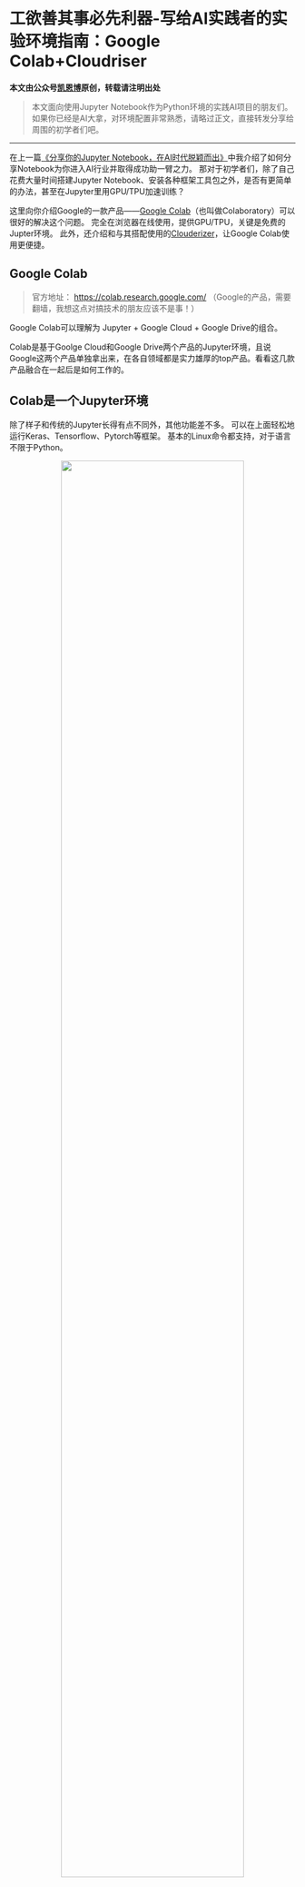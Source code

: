 # 工欲善其事必先利器-写给AI实践者的实验环境指南：Google Colab+Cloudriser

**本文由公众号[凯恩博](https://mp.weixin.qq.com/s?__biz=MzU4NDczNjI0NA==&mid=2247483673&idx=1&sn=c325e1d3fcdffdb09f635124e226c84c&chksm=fd940d82cae384947008aceaa764586865b5c023b08089181f5daa051048f926c1907a2038e7&scene=0&xtrack=1#rd)原创，转载请注明出处**

> 本文面向使用Jupyter Notebook作为Python环境的实践AI项目的朋友们。
如果你已经是AI大拿，对环境配置非常熟悉，请略过正文，直接转发分享给周围的初学者们吧。

---
在上一篇[《分享你的Jupyter Notebook，在AI时代脱颖而出》](https://zhuanlan.zhihu.com/p/56701064)中我介绍了如何分享Notebook为你进入AI行业并取得成功助一臂之力。
那对于初学者们，除了自己花费大量时间搭建Jupyter Notebook、安装各种框架工具包之外，是否有更简单的办法，甚至在Jupyter里用GPU/TPU加速训练？

这里向你介绍Google的一款产品——[Google Colab](https://colab.research.google.com/)（也叫做Colaboratory）可以很好的解决这个问题。
完全在浏览器在线使用，提供GPU/TPU，关键是免费的Jupter环境。
此外，还介绍和与其搭配使用的[Clouderizer](https://clouderizer.com/)，让Google Colab使用更便捷。

## Google Colab

> 官方地址： https://colab.research.google.com/ （Google的产品，需要翻墙，我想这点对搞技术的朋友应该不是事！）

Google Colab可以理解为 Jupyter + Google Cloud + Google Drive的组合。

Colab是基于Goolge Cloud和Google Drive两个产品的Jupyter环境，且说Google这两个产品单独拿出来，在各自领域都是实力雄厚的top产品。看看这几款产品融合在一起后是如何工作的。

## Colab是一个Jupyter环境
除了样子和传统的Jupyter长得有点不同外，其他功能差不多。 可以在上面轻松地运行Keras、Tensorflow、Pytorch等框架。 基本的Linux命令都支持，对于语言不限于Python。

<p align="center"><img src="google-colab/colab-1.png" width="80%" /></p>

## 基于Google Drive的存储
基于Google Drive的好处是，如果你在本地安装了Google Drive的同步盘，可以很方便的管理（包括分享）项目和数据集，然后配合Colab做训练或联系。下面看看具体的功能。

**可以直接在Google Drive中创建ipynb文件**
<p align="center"><img src="google-colab/colab-create-in-drive.png" width="80%" /></p>

**也可以像传普通文件一样，从本地上传到Google Drive中的ipynb文件直接打开运行**

**在已运行的ipynb环境中加载Google Drive里的数据**

当做训练时，需要训练集，但从Google Drive里打开的ipynb不能直接加载Drive里的数据，有两个办法：
1. 打开一个ipynb，然后在“Files”的tab下，上传数据集，但不推荐，因为麻烦，而且慢！
<p align="center"><img src="google-colab/colab-upload.png" width="80%" /></p>

2. 直接在ipynb里加载(mount) 你的Google Drive：
``` python
from google.colab import drive
drive.mount('/content/drive')
```
然后点开Google Drive链接的授权，填入Token即可。注意挂在后的Drive在```/content/drive```目录下。

看看效果，是可以列出文件的：
``` python
!ls /content/drive/
```

直接上图看效果：
<p align="center"><img src="google-colab/colab-mount-drive.png" width="80%" /></p>


**超级方便的共享功能**
* 因为是基于Google Drive的，所以共享一个Jupyter notebook，可以直接分享链接。收到链接的朋友打开链接后直接运行，还可以一键存到自己的Google Drive。

例如，这里推荐一个关于Google Cola加载外部数据的ipynb：
* https://colab.research.google.com/notebooks/io.ipynb

两个使用Google Colab TPU的ipynb：
* https://colab.research.google.com/notebooks/tpu.ipynb
* https://colab.research.google.com/github/tensorflow/tpu/blob/master/tools/colab/fashion_mnist.ipynb

还有一个如何使用深度学习以另一个图像的风格组合图像（Neural Style Transfer）的ipynb：
* https://colab.research.google.com/github/tensorflow/models/blob/master/research/nst_blogpost/4_Neural_Style_Transfer_with_Eager_Execution.ipynb

打开直接运行，就是这么简单！

### 性能评测：CPU、内存和GPU
先上总结：
```
System: Linux a8e930d01458 4.14.79+ #1 SMP Wed Dec 19 21:19:13 PST 2018 x86_64 x86_64 x86_64 GNU/Linux

GPU: 1xTesla K80 , 2496 CUDA 核心,  12GB(11.439GB Usable) GDDR5  VRAM
* 一个官方TensorFlow的例子是CPU跑的速度8.8秒，GPU跑需要2秒；
* 节省77%的时间，当然还有人试了试Colab的TPU，据测评比这个K80 快了3倍左右；

CPU: 1x核心(双线程) Xeon Processors @2.2Ghz (No Turbo Boost) , 56MB L3 Cache

RAM: ~12.5 GB

Disk: ~319 GB

每12小时左右分配的虚拟机上的磁盘，RAM，VRAM，CPU缓存等数据将被删除
```

再看具体实验截图：
<p align="center"><img src="google-colab/colab-gpu_benchmark.png" width="80%" /></p>


但是你发现没有，上面没有提到很大型的数据的安装，比如几十上百G的数据。
> 例如参加一个Kaggle竞赛，需要下载它提供的训练集。

再比如，Google Colab过一段时间没操作的话会经常断开连接，如和解决中断的问题？甚至对于可能需要运行超过12小时以上的任务了？

这个时候怎么办，可以考虑用Clouderizer。

## Clouderizer是啥
Clouderizer内置项目模板，包括Tensorflow，Keras，Anaconda，Python，Torch等深度学习的工具。只需点击几下，就可以一次性选择机器类型，设置环境，上传深度学习模型，下载数据集和启动培训，全部自动化。

一句话，就是让深度学习工具用起来更简单，尤其是可以搭配Google Colab使用，超级方便！

* 生成的项目配置文件可以在本地，云端或两者上运行项目
* 他们的口号是：忘记DevOps，专注于机器学习。

我非常认同他们的观点，尤其是初学者，需要专注于学习算法的模型和算法本身。

看个例子来了解一下它是怎么工作的：
## 实例 - 用Clouderizer实现Colab和Google Drive双向同步和加载Kaggle数据集
1. 绑定Google Drive
<p align="center"><img src="google-colab/clouderizer-google-drive-1.png" width="80%" /></p>
下一步授权即可。

### 创建一个实例
1. 填入名字
<p align="center"><img src="google-colab/clouderizer-google-drive-2.png" width="80%" /></p>

2. 填入导入的Git
3. [可选] 导入Kaggle的数据集
<p align="center"><img src="google-colab/clouderizer-google-drive-3.png" width="80%" /></p>

如果已经绑定了Kaggle的账户，可以在这一步填入需要导数的Kaggle数据集
（具体导入Kaggle API Token的办法是在Kaggle网站 -> My Account -> API -> Creae New API Token，然后回到Clouderizer，在Settings-> Cloud Settings -> Kaggle Credentials直接导入刚刚下载的Token文件即可）

<p align="center"><img src="google-colab/clouderizer-setup-kaggle.png" width="80%" /></p>

上面Kaggle数据集的ID可以从Kaggle的competition页获取
<p align="center"><img src="google-colab/clouderizer-kaggle-dataset.png" width="80%" /></p>

4. [可选]安装依赖的APT或者PIP包，还有其脚本都可以在这里填，我这里就不填了
<p align="center"><img src="google-colab/clouderizer-create-project-setup.png" width="80%" /></p>

5. 项目到此创建完毕
<p align="center"><img src="google-colab/clouderizer-create-project-done.png" width="80%" /></p>

6. 返回Clouderiser主面板，就看到刚刚创建的项目，直接点击Start，在弹出的云平台环境里选Google Colab即可。当然也可以选Kaggle、AWS等等，然后“Launch Colab Notebook”。
<p align="center"><img src="google-colab/clouderizer-start-project.png" width="80%" /></p>

7. 会自动打开Google Colab的页面，执行里面的命令。注意需要等到出现下下图红框的文字后才算准备好。
<p align="center"><img src="google-colab/clouderizer-start-project-2.png" width="80%" /></p>

<p align="center"><img src="google-colab/clouderizer-start-project-3.png" width="80%" /></p>

6. 此时可以返回Clouderiser了，刷新项目列表，看到刚刚创建的项目已经在运行了。

<p align="center"><img src="google-colab/clouderizer-start-project-4.png" width="80%" /></p>

可以点击右边的Jupter来启动或者SSh方式启动。如果是Jupter的方式可以看到一个熟悉的Jupter环境了。

其中文件目录结构分为code、data、out
<p align="center"><img src="google-colab/clouderizer-start-project-5.png" width="80%" /></p>

发现Kaggle的数据已经准备好
<p align="center"><img src="google-colab/clouderizer-start-project-6.png" width="80%" /></p>

回到Google Drive，发现里面有一个clouderizer的目录，再里面有刚刚创建的GoogleDriveAndKaggleDemo这个项目的所有数据：
<p align="center"><img src="google-colab/clouderizer-start-project-7.png" width="80%" /></p>

**到此就OK了。开始你的AI实践之旅吧！**

> Clouderizer开始收费了，但有免费的试用期，而且不贵5刀每月每人，仍然值得推荐。

## 最后，为了客观公正，写一点一些负面的评论吧
当然没有东西是完美的，何况免费的东西。虽然我们不能要求太苛刻，但为了客观，摘录一些网上的负面评价：

1. GPU 是K80型号，这款GPU在2014年末推出，属于2012发布的开普勒Kepler架构，是几代以前的架构。（defence：虽然如此，比仅仅CPU运行，仍然快很多）
2. Colab只能提供一个用户一个GPU，并且但个任务最多连续运行12小时，然后会被重置（defence：12小时对于初学研究或学习的项目足够了吧，如果真的是很大的训练任务，最好还是要在自己的机器或虚拟机上跑吧）
3. Colab相对于单独的服务器或虚拟机来说灵活性较低（defence：那样的成本可以想一想很高的哦）

## 最后的最后，附上Google Colab 官方Q&A
https://research.google.com/colaboratory/faq.html

**什么是Google Colab？**
Google Colab是机器学习教育和研究的研究工具。这是一个Jupyter笔记本环境，无需设置，直接使用。

**支持哪些浏览器？**
推荐配合Chrome和Firefox使用。

**可以免费使用吗？**
是。Google Colab是一个可以免费使用的研究项目。

**Jupyter和Google Colab有什么区别？**
Jupyter是Google Colab所依据的开源项目。Google Colab允许您与其他人一起使用和共享Jupyter笔记本电脑，而无需在浏览器以外的任何计算机上下载，安装或运行任何东西。

**我的笔记本存放在哪里，我可以分享吗？**
所有Google Colab笔记本都存储在Google Drive中。可以像使用Google Docs或Sheets一样共享Google Colab笔记本。只需点击任何Google Colab笔记本电脑右上角的“分享”按钮，或按照这些Google云端硬盘文件共享说明操作即可。

**如果我分享我的笔记本，会分享什么？**
如果您选择共享笔记本，则将共享笔记本的全部内容（文本，代码和输出）。保存此笔记本时，可以通过选择“ 编辑”>“笔记本设置”>“忽略代码单元格输出”来省略保存或共享的代码单元输出。您正在使用的虚拟机，包括您已设置的任何自定义文件和库，将不会被共享。因此，包含安装和加载笔记本所需的任何自定义库或文件的单元格是个好主意。

**我可以将现有的Jupyter / IPython笔记本导入Google Colab吗？**
是。从文件菜单中选择“上传笔记本”。

**那么Python3呢？（或R，Scala，...）**
Google Colab支持Python 2.7和Python 3.6。知道用户有兴趣支持其他Jupyter内核（例如R或Scala）。我们想支持这些，但还没有任何ETA。

**我的代码在哪里执行？如果我关闭浏览器窗口，我的执行状态会发生什么？**
代码在专用于您帐户的虚拟机中执行。闲置一段时间后，虚拟机会被回收，并且系统会强制执行最长生命周期。

**如何获取数据？**
您可以按照这些说明或从Google Colab的文件菜单中下载您从Google云端硬盘创建的任何Google Colab笔记本。所有Google Colab笔记本都以开源Jupyter笔记本格式（.ipynb）存储。

**我如何使用GPU，为什么它们有时不可用？**
Google Colab旨在用于交互式使用。可以停止长时间运行的后台计算，特别是在GPU上。请不要使用Google Colab挖矿（比如比特币）。可能导致服务不可用。鼓励希望连续或长时间运行计算的用户使用本地运行时。

**如何重置我的代码运行的虚拟机，为什么这有时不可用？**
“运行时”（Runtime）菜单中的“重置所有运行时”（Reset all runtimes）条目将返回分配给您原始状态的所有托管虚拟机。这在虚拟机变得不健康的情况下会有所帮助，例如由于意外覆盖系统文件或安装不兼容的软件。实验室限制了这样做的频率，以防止不必要的资源消耗。如果尝试失败，请稍后再试。

**为什么drive.mount()有时会失败说“超时”，为什么drive.mount()挂载文件夹中的I / O操作有时会失败？**
当文件夹中的文件或子文件夹数量变得过大时，Google云端硬盘操作可能会超时。如果数千个项目直接包含在顶级“我的云端硬盘”文件夹中，则安装驱动器可能会超时。重复尝试最终可能成功，因为失败尝试在超时之前在本地缓存部分状态。如果遇到此问题，请尝试将“我的云端硬盘”中直接包含的文件和文件夹移动到子文件夹中。成功后从其他文件夹中读取时可能会出现类似问题drive.mount()。访问包含许多项目的任何文件夹中的项目都可能导致错误，如OSError: [Errno 5] Input/output error（python 3）或IOError: [Errno 5] Input/output error（python 2）。同样，您可以通过将直接包含的项目移动到子文件夹中来解决此问题。

**我发现了一个错误或有问题，我该联系谁？**
打开任何Google Colab笔记本。然后转到“帮助”菜单并选择“发送反馈...”。


由公众号“凯恩博”原创，转载请注明出处
